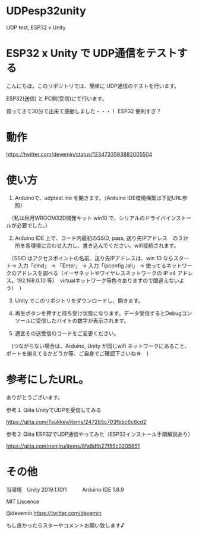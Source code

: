 # UDPesp32unity
UDP test, ESP32 x Unity

# ESP32 x Unity で UDP通信をテストする

こんにちは。このリポジトリでは、簡単に UDP通信のテストを行います。

ESP32(送信) と PC側(受信)にて行います。

買ってきて30分で出来て感動しました・・・！ ESP32 便利すぎ？

# 動作

https://twitter.com/devemin/status/1234733593882005504



# 使い方

1. Arduinoで、udptest.ino を開きます。（Arduino IDE環境構築は下記URL参照）

　（私は秋月WROOM32D開発キット win10 で、シリアルのドライバインストールが必要でした。）

2. Arduino IDE 上で、コード内最初のSSID, pass, 送り先IPアドレス　の３か所を各環境に合わせ入力し、書き込んでください。wifi接続されます。

　（SSID はアクセスポイントの名前、送り先IPアドレスは、win 10 ならスタート→ 入力「cmd」 → 「Enter」 → 入力「ipconfig /all」 → 使ってるネットワークのアドレスを調べる（イーサネットやワイヤレスネットワークの IP v4 アドレス。192.168.0.10 等）　virtualネットワーク等色々ありますので間違えないよう）　）

3. Unity でこのリポジトリをダウンロードし、開きます。

4. 再生ボタンを押すと待ち受け状態になります。データ受信するとDebugコンソールに受信したバイトの数字が表示されます。

5. 適宜その送受信のコードをご変更ください。

　(つながらない場合は、Arduino, Unity が同じwifi ネットワークにあること、ポートを揃えてるかどうか等、ご自身でご確認下さいね☆　)


# 参考にしたURL。

ありがとうございます。

参考１   Qiita UnityでUDPを受信してみる

https://qiita.com/Tsukkey/items/247285c703fbbc6c6cd2

参考２   Qiita ESP32でUDP通信やってみた（ESP32インストール手順解説あり）

https://qiita.com/nenjiru/items/8fa8dfb27f55c0205651


# その他

当環境　Unity 2019.1.10f1　　　Arduino IDE 1.8.9

MIT Liscence

@devemin   https://twitter.com/devemin

もし良かったらスターやコメントお願い致します♪

